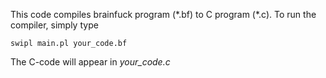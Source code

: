 This code compiles brainfuck program (\*.bf) to C program (\*.c).
To run the compiler, simply type
```
swipl main.pl your_code.bf
```
The C-code will appear in *your_code.c*
